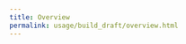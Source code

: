 ```yaml
---
title: Overview
permalink: usage/build_draft/overview.html
---
```


<!-- TODO: translate pages_ru/usage/build_draft/overview.md -->
